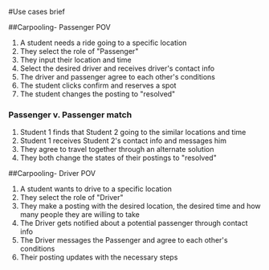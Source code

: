 #Use cases brief

##Carpooling- Passenger POV

1. A student needs a ride going to a specific location
2. They select the role of "Passenger"
3. They input their location and time
4. Select the desired driver and receives driver's contact info
5. The driver and passenger agree to each other's conditions
6. The student clicks confirm and reserves a spot
7. The student changes the posting to "resolved"

### Passenger v. Passenger match
1. Student 1 finds that Student 2 going to the similar locations and time
2. Student 1 receives Student 2's contact info and messages him
3. They agree to travel together through an alternate solution
4. They both change the states of their postings to "resolved"






##Carpooling- Driver POV
1. A student wants to drive to a specific location
2. They select the role of "Driver"
3. They make a posting with the desired location, the desired time and how many people they are willing to take
4. The Driver gets notified about a potential passenger through contact info
5. The Driver messages the Passenger and agree to each other's conditions
6. Their posting updates with the necessary steps 